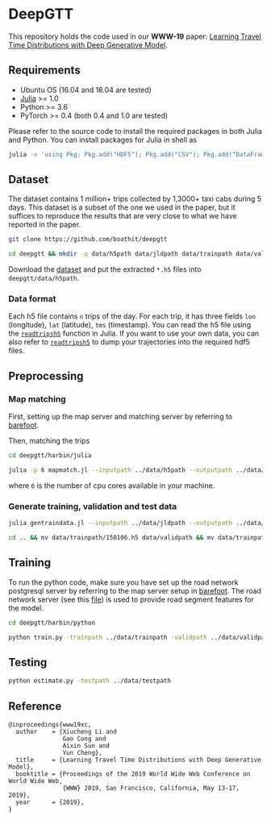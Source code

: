 
# DeepGTT

This repository holds the code used in our **WWW-19** paper: [Learning Travel Time Distributions with Deep Generative Model](http://www.ntu.edu.sg/home/lixiucheng/pdfs/www19-deepgtt.pdf).

## Requirements

* Ubuntu OS (16.04 and 18.04 are tested)
* [Julia](https://julialang.org/downloads/) >= 1.0
* Python >= 3.6
* PyTorch >= 0.4 (both 0.4 and 1.0 are tested)

Please refer to the source code to install the required packages in both Julia and Python. You can install packages for Julia in shell as

```bash
julia -e 'using Pkg; Pkg.add("HDF5"); Pkg.add("CSV"); Pkg.add("DataFrames"); Pkg.add("Distances"); Pkg.add("StatsBase"); Pkg.add("JSON"); Pkg.add("Lazy"); Pkg.add("JLD2"); Pkg.add("ArgParse")'
```

## Dataset

The dataset contains 1 million+ trips collected by 1,3000+ taxi cabs during 5 days. This dataset is a subset of the one we used in the paper, but it suffices to reproduce the results that are very close to what we have reported in the paper.

```bash
git clone https://github.com/boathit/deepgtt

cd deepgtt && mkdir -p data/h5path data/jldpath data/trainpath data/validpath data/testpath
```

Download the [dataset](https://drive.google.com/open?id=1tdgarnn28CM01o9hbeKLUiJ1o1lskrqA) and put the extracted `*.h5` files into `deepgtt/data/h5path`.

### Data format

Each h5 file contains `n` trips of the day. For each trip, it has three fields `lon` (longitude), `lat` (latitude), `tms` (timestamp). You can read the h5 file using the [`readtripsh5`](https://github.com/boathit/deepgtt/blob/master/harbin/julia/Trip.jl#L28) function in Julia. If you want to use your own data, you can also refer to [`readtripsh5`](https://github.com/boathit/deepgtt/blob/master/harbin/julia/Trip.jl#L28) to dump your trajectories into the required hdf5 files.

## Preprocessing

### Map matching

First, setting up the map server and matching server by referring to [barefoot](https://github.com/boathit/barefoot).

Then, matching the trips

```bash
cd deepgtt/harbin/julia

julia -p 6 mapmatch.jl --inputpath ../data/h5path --outputpath ../data/jldpath
```

where `6` is the number of cpu cores available in your machine.


### Generate training, validation and test data

```bash
julia gentraindata.jl --inputpath ../data/jldpath --outputpath ../data/trainpath

cd .. && mv data/trainpath/150106.h5 data/validpath && mv data/trainpath/150107.h5 data/testpath
```

## Training

To run the python code, make sure you have set up the road network postgresql server by referring to the map server setup in [barefoot](https://github.com/boathit/barefoot). The road network server (see this [file](https://github.com/boathit/deepgtt/blob/master/harbin/python/db_utils.py#L8)) is used to provide road segment features for the model.

```bash
cd deepgtt/harbin/python

python train.py -trainpath ../data/trainpath -validpath ../data/validpath -kl_decay 0.0 -use_selu -random_emit
```

## Testing

```bash
python estimate.py -testpath ../data/testpath
```

## Reference

```
@inproceedings{www19xc,
  author    = {Xiucheng Li and
               Gao Cong and
               Aixin Sun and
               Yun Cheng},
  title     = {Learning Travel Time Distributions with Deep Generative Model},
  booktitle = {Proceedings of the 2019 World Wide Web Conference on World Wide Web,
               {WWW} 2019, San Francisco, California, May 13-17, 2019},
  year      = {2019},
}
```
